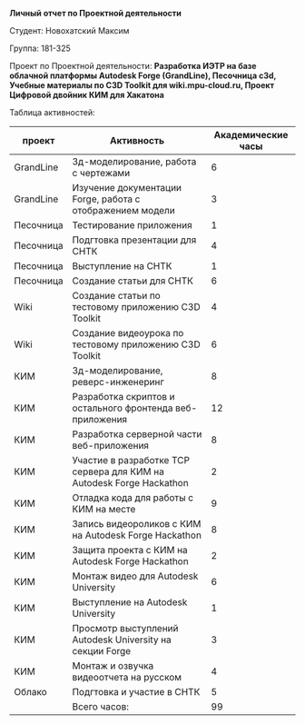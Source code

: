 **Личный отчет по Проектной деятельности**

Студент: Новохатский Максим

Группа: 181-325

Проект по Проектной деятельности: **Разработка ИЭТР на базе облачной платформы Autodesk Forge (GrandLine), Песочница c3d, Учебные материалы по C3D Toolkit для wiki.mpu-cloud.ru, Проект Цифровой двойник КИМ для Хакатона**

Таблица активностей:

| проект | Активность | Академические часы |
| --- | --- | --- |
| GrandLine | 3д-моделирование, работа с чертежами | 6 |
| GrandLine | Изучение документации Forge, работа с отображением модели | 3 |
| Песочница | Тестирование приложения | 1 |
| Песочница | Подгтовка презентации для СНТК | 4 |
| Песочница | Выступление на СНТК | 1 |
| Песочница | Создание статьи для СНТК | 6 |
| Wiki | Создание статьи по тестовому приложению C3D Toolkit | 4 |
| Wiki | Создание видеоурока по тестовому приложению C3D Toolkit | 6 |
| КИМ | 3д-моделирование, реверс-инженеринг | 8 |
| КИМ | Разработка скриптов и остального фронтенда веб-приложения | 12 |
| КИМ | Разработка серверной части веб-приложения | 8 |
| КИМ | Участие в разработке TCP сервера для КИМ на Autodesk Forge Hackathon  | 2 |
| КИМ | Отладка кода для работы с КИМ на месте | 9 |
| КИМ | Запись видеороликов с КИМ на Autodesk Forge Hackathon  | 8 |
| КИМ | Защита проекта с КИМ на Autodesk Forge Hackathon | 2 |
| КИМ | Монтаж видео для Autodesk University | 6 |
| КИМ | Выступление на Autodesk University | 1 |
| КИМ | Просмотр выступлений Autodesk University на секции Forge | 3 |
| КИМ | Монтаж и озвучка видеоотчета на русском | 4 | 
| Облако | Подгтовка и участие в СНТК | 5 |
|  | Всего часов:  | 99 |
